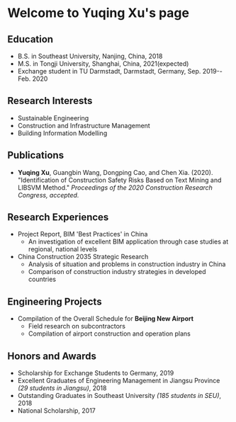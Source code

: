 # Welcome to Yuqing Xu's page

## Education
* B.S. in Southeast University, Nanjing, China, 2018
* M.S. in Tongji University, Shanghai, China, 2021(expected)
* Exchange student in TU Darmstadt, Darmstadt, Germany, Sep. 2019--Feb. 2020


## Research Interests
* Sustainable Engineering
* Construction and Infrastructure Management
* Building Information Modelling


## Publications
* **Yuqing Xu**, Guangbin Wang, Dongping Cao, and Chen Xia. (2020). "Identification of Construction Safety Risks Based on Text Mining and LIBSVM Method." *Proceedings of the 2020 Construction Research Congress, accepted.*


## Research Experiences
* Project Report, BIM 'Best Practices' in China
  * An investigation of excellent BIM application through case studies at regional, national levels
* China Construction 2035 Strategic Research
  * Analysis of situation and problems in construction industry in China
  * Comparison of construction industry strategies in developed countries
 
## Engineering Projects
* Compilation of the Overall Schedule for **Beijing New Airport**
  * Field research on subcontractors
  * Compilation of airport construction and operation plans
  
## Honors and Awards
* Scholarship for Exchange Students to Germany, 2019
* Excellent Graduates of Engineering Management in Jiangsu Province *(29 students in Jiangsu)*, 2018
* Outstanding Graduates in Southeast University *(185 students in SEU)*, 2018
* National Scholarship, 2017
 
